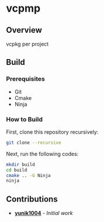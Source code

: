 # vcpmp

## Overview
vcpkg per project

## Build

### Prerequisites
* Git
* Cmake
* Ninja

### How to Build

First, clone this repository recursively:
```bash
git clone --recursive
```

Next, run the following codes:
```bash
mkdir build
cd build
cmake .. -G Ninja
ninja
```

## Contributions
* [**yunik1004**](https://github.com/yunik1004) - *Initial work*
